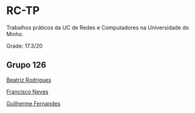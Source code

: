 # RC-TP

Trabalhos práticos da UC de Redes e Computadores na Universidade do Minho.

Grade: 17.3/20

## Grupo 126 

[Beatriz Rodrigues](https://github.com/beasrodrigues24)

[Francisco Neves](https://github.com/franl08)

[Guilherme Fernandes](https://github.com/zer0-5)

